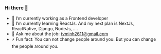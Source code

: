 ### Hi there 👋

- 🔭 I’m currently working as a Frontend developer
- 🌱 I’m currently learning ReactJs. And my next plan is NextJs, ReactNative, Django, NodeJs, ....
- 💬 Ask me about the job: tvminh2611@gmail.com
- ⚡ Fun fact: You can not change people around you. But you can change the people around you.
